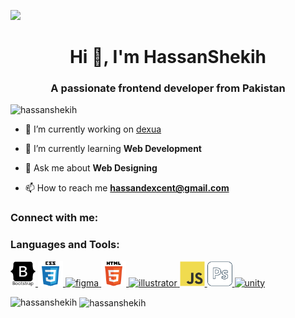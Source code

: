 <img src="![image](https://github.com/HassanShekih/HassanShekih/assets/155630386/c569b625-2dd9-4a50-b65a-4959646e7465)
">
<h1 align="center">Hi 👋, I'm HassanShekih</h1>
<h3 align="center">A passionate frontend developer from Pakistan</h3>

<p align="left"> <img src="https://komarev.com/ghpvc/?username=hassanshekih&label=Profile%20views&color=0e75b6&style=flat" alt="hassanshekih" /> </p>

- 🔭 I’m currently working on [dexua](https://dexua.000webhostapp.com/)

- 🌱 I’m currently learning **Web Development**

- 💬 Ask me about **Web Designing**

- 📫 How to reach me **hassandexcent@gmail.com**

<h3 align="left">Connect with me:</h3>
<p align="left">
</p>

<h3 align="left">Languages and Tools:</h3>
<p align="left"> <a href="https://getbootstrap.com" target="_blank" rel="noreferrer"> <img src="https://raw.githubusercontent.com/devicons/devicon/master/icons/bootstrap/bootstrap-plain-wordmark.svg" alt="bootstrap" width="40" height="40"/> </a> <a href="https://www.w3schools.com/css/" target="_blank" rel="noreferrer"> <img src="https://raw.githubusercontent.com/devicons/devicon/master/icons/css3/css3-original-wordmark.svg" alt="css3" width="40" height="40"/> </a> <a href="https://www.figma.com/" target="_blank" rel="noreferrer"> <img src="https://www.vectorlogo.zone/logos/figma/figma-icon.svg" alt="figma" width="40" height="40"/> </a> <a href="https://www.w3.org/html/" target="_blank" rel="noreferrer"> <img src="https://raw.githubusercontent.com/devicons/devicon/master/icons/html5/html5-original-wordmark.svg" alt="html5" width="40" height="40"/> </a> <a href="https://www.adobe.com/in/products/illustrator.html" target="_blank" rel="noreferrer"> <img src="https://www.vectorlogo.zone/logos/adobe_illustrator/adobe_illustrator-icon.svg" alt="illustrator" width="40" height="40"/> </a> <a href="https://developer.mozilla.org/en-US/docs/Web/JavaScript" target="_blank" rel="noreferrer"> <img src="https://raw.githubusercontent.com/devicons/devicon/master/icons/javascript/javascript-original.svg" alt="javascript" width="40" height="40"/> </a> <a href="https://www.photoshop.com/en" target="_blank" rel="noreferrer"> <img src="https://raw.githubusercontent.com/devicons/devicon/master/icons/photoshop/photoshop-line.svg" alt="photoshop" width="40" height="40"/> </a> <a href="https://unity.com/" target="_blank" rel="noreferrer"> <img src="https://www.vectorlogo.zone/logos/unity3d/unity3d-icon.svg" alt="unity" width="40" height="40"/> </a> </p>

<p><img align="left" src="https://github-readme-stats.vercel.app/api/top-langs?username=hassanshekih&show_icons=true&locale=en&layout=compact" alt="hassanshekih" /></p>

<p>&nbsp;<img align="center" src="https://github-readme-stats.vercel.app/api?username=hassanshekih&show_icons=true&locale=en" alt="hassanshekih" /></p>

